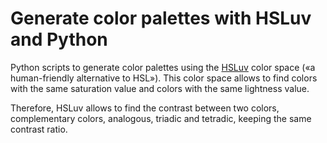 # Generate color palettes with HSLuv and Python

Python scripts to generate color palettes using the [HSLuv](https://www.hsluv.org/) color space («a human-friendly alternative to HSL»). This color space allows to find colors with the same saturation value and colors with the same lightness value.

Therefore, HSLuv allows to find the contrast between two colors, complementary colors, analogous, triadic and tetradic, keeping the same contrast ratio.
